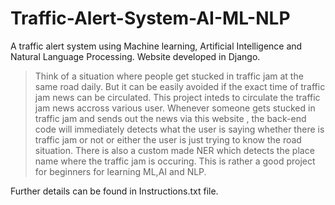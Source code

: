 # Traffic-Alert-System-AI-ML-NLP
A traffic alert system using Machine learning, Artificial Intelligence and Natural Language Processing. Website developed in Django.

  >Think of a situation where people get stucked in traffic jam at the same road daily. But it can be easily avoided if the exact time of traffic jam news can be circulated. This project  inteds to circulate the traffic jam news accross various user. Whenever someone gets stucked in traffic jam and sends out the news via this website , the back-end code will immediately detects what the user is saying whether there is traffic jam or not or either the user is just trying to know the road situation. There is also a custom made NER which detects the place name where the traffic jam is occuring. This is rather a good project for beginners for learning ML,AI and NLP.

Further details can be found in Instructions.txt file.
